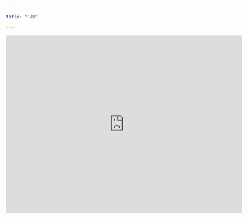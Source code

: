 ```yaml
---

title: "CAD"

---
```


<iframe src="https://myhub.autodesk360.com/ue2fbee0b/shares/public/SH512d4QTec90decfa6e5553bfe7e8a538b5?mode=embed" width="640" height="480" allowfullscreen="true" webkitallowfullscreen="true" mozallowfullscreen="true"  frameborder="0"></iframe>
